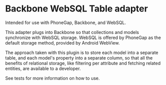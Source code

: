 <html>
<body>
<h1>Backbone WebSQL Table adapter</h1>

<p>Intended for use with PhoneGap, Backbone, and WebSQL.</p>

<p>This adapter plugs into Backbone so that collections and models synchronize with WebSQL storage. WebSQL is offered by PhoneGap as the default storage method, provided by Android WebView.</p>

<p>The approach taken with this plugin is to store each model into a separate table, and each model's property into a separate column, so that all the benefits of relational storage, like filtering per attribute and fetching related entities, are available to a developer.</p>

<p>See tests for more information on how to use.</p>

</body>
</html>